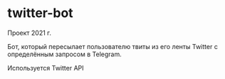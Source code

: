 # twitter-bot 

Проект 2021 г. 

Бот, который пересылает пользователю твиты из его ленты Twitter с определённым запросом в Telegram. 

Используется Twitter API 
